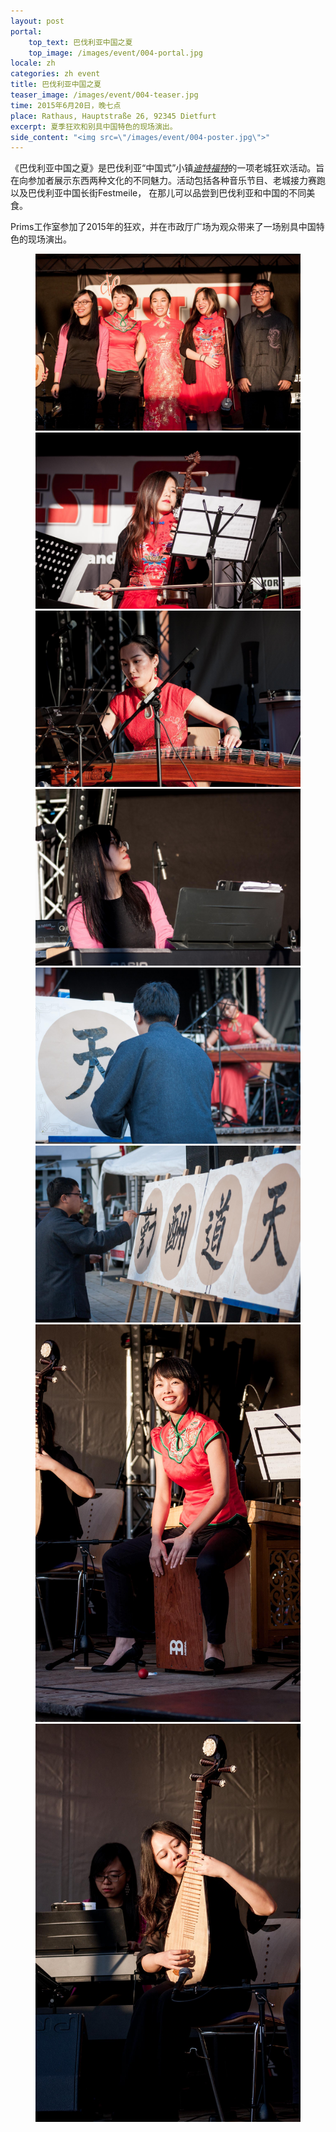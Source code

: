 ```yaml
---
layout: post
portal:
    top_text: 巴伐利亚中国之夏
    top_image: /images/event/004-portal.jpg
locale: zh
categories: zh event
title: 巴伐利亚中国之夏
teaser_image: /images/event/004-teaser.jpg
time: 2015年6月20日，晚七点
place: Rathaus, Hauptstraße 26, 92345 Dietfurt
excerpt: 夏季狂欢和别具中国特色的现场演出。
side_content: "<img src=\"/images/event/004-poster.jpg\">"
---
```


《巴伐利亚中国之夏》是巴伐利亚“中国式”小镇<a href="http://zh.wikipedia.org/wiki/%E8%BF%AA%E7%89%B9%E7%A6%8F%E7%89%B9" target="_blank"><em>迪特福特</em></a>的一项老城狂欢活动。旨在向参加者展示东西两种文化的不同魅力。活动包括各种音乐节目、老城接力赛跑以及巴伐利亚中国长街Festmeile，
在那儿可以品尝到巴伐利亚和中国的不同美食。

Prims工作室参加了2015年的狂欢，并在市政厅广场为观众带来了一场别具中国特色的现场演出。

<figure class="col-two">
    <a class="ln-gallery" href="/images/event/004-live-photo-01.jpg"><img src="/images/event/004-live-photo-01.jpg"></a>
    <a class="ln-gallery" href="/images/event/004-live-photo-02.jpg"><img src="/images/event/004-live-photo-02.jpg"></a>
    <a class="ln-gallery" href="/images/event/004-live-photo-03.jpg"><img src="/images/event/004-live-photo-03.jpg"></a>
    <a class="ln-gallery" href="/images/event/004-live-photo-04.jpg"><img src="/images/event/004-live-photo-04.jpg"></a>
    <a class="ln-gallery" href="/images/event/004-live-photo-05.jpg"><img src="/images/event/004-live-photo-05.jpg"></a>
    <a class="ln-gallery" href="/images/event/004-live-photo-06.jpg"><img src="/images/event/004-live-photo-06.jpg"></a>
    <a class="ln-gallery" href="/images/event/004-live-photo-07.jpg"><img src="/images/event/004-live-photo-07.jpg"></a>
    <a class="ln-gallery" href="/images/event/004-live-photo-08.jpg"><img src="/images/event/004-live-photo-08.jpg"></a>
</figure>
